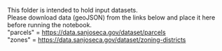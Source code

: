 This folder is intended to hold input datasets.  
Please download data (geoJSON) from the links below and place it here before running the notebook.  
"parcels" = https://data.sanjoseca.gov/dataset/parcels  
"zones" = https://data.sanjoseca.gov/dataset/zoning-districts
